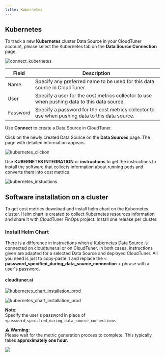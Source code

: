 ```yaml
---
title: Kubernetes
---
```


## Kubernetes

To track a new **Kubernetes** cluster Data Source in your CloudTuner account, please select the Kubernetes tab on the **Data Source Connection** page.

![connect_kubernetes](https://cloudtuner-email-templates-image.s3.eu-north-1.amazonaws.com/documentation/kubernetesdataconnection.png)

| Field | Description |
| --- | --- |
| Name | Specify any preferred name to be used for this data source in CloudTuner. |
| User | Specify a user for the cost metrics collector to use when pushing data to this data source. |
| Password | Specify a password for the cost metrics collector to use when pushing data to this data source. |

Use **Connect** to create a Data Source in CloudTuner.

Click on the newly created Data Source on the **Data Sources** page. The page with detailed information appears.

![kubernetes_clickon](https://cloudtuner-email-templates-image.s3.eu-north-1.amazonaws.com/documentation/kubernetescloudaccounts.png)

Use **KUBERNETES INTEGRATION** or **instructions** to get the instructions to install the software that collects information about running pods and converts them into cost metrics.

![kubernetes_instuctions](https://cloudtuner-email-templates-image.s3.eu-north-1.amazonaws.com/documentation/kubernetescloudaccountdetails.png)

## Software installation on a cluster

To get cost metrics download and install helm chart on the Kubernetes cluster. Helm chart is created to collect Kubernetes resources information and share it with CloudTuner FinOps project. Install one release per cluster.

<!-- ### 1\. Download Hystax repo

Use this command to download repo:

```js
helm repo add hystax https://hystax.github.io/helm-charts
``` -->

###  Install Helm Chart

There is a difference in instructions when a Kubernetes Data Source is connected on cloudtuner.ai or on CloudTuner. In both cases, instructions given are adapted for a selected Data Source and deployed CloudTuner. All you need is just to copy-paste it and replace the < **password\_specified\_during\_data\_source\_connection** > phrase with a user's password.

#### cloudtuner.ai

![kubernetes_chart_installation_prod](https://cloudtuner-email-templates-image.s3.eu-north-1.amazonaws.com/documentation/instructionskubernetes.png)

![kubernetes_chart_installation_prod](https://cloudtuner-email-templates-image.s3.eu-north-1.amazonaws.com/documentation/commandkubernets.png)

 **Note:**  
 Specify the user's password in place of `<password_specified_during_data_source_connection>`.
 
 **⚠️ Warning:**  
 Please wait for the metric generation process to complete. This typically takes **approximately one hour**.


![](https://hystax.com/documentation/optscale/e2e_guides/images/snipp4.svg)